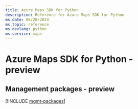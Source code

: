 ```yaml
---
title: Azure Maps SDK for Python
description: Reference for Azure Maps SDK for Python
ms.date: 08/28/2024
ms.topic: reference
ms.devlang: python
ms.service: maps
---
```

# Azure Maps SDK for Python - preview

## Management packages - preview
[!INCLUDE [mgmt-packages](maps-mgmt-index.md)]